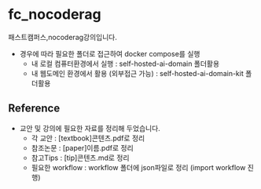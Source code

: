 # fc_nocoderag
패스트캠퍼스,nocoderag강의입니다.
- 경우에 따라 필요한 폴더로 접근하여 docker compose를 실행
	- 내 로컬 컴퓨터환경에서 실행 : self-hosted-ai-domain 폴더활용
	- 내 웹도메인 환경에서 활용 (외부접근 가능) : self-hosted-ai-domain-kit 폴더활용

## Reference 
- 교안 및 강의에 필요한 자료를 정리해 두었습니다.
	- 각 교안 : [textbook]콘텐츠.pdf로 정리
	- 참조논문 : [paper]이름.pdf로 정리
	- 참고Tips : [tip]콘텐츠.md로 정리
	- 필요한 workflow : workflow 폴더에 json파일로 정리 (import workflow 진행)
